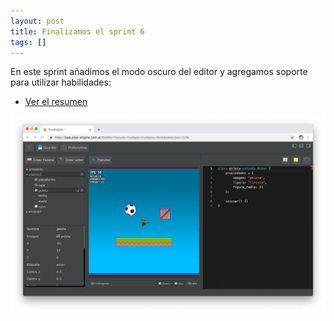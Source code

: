 ```yaml
---
layout: post
title: Finalizamos el sprint 6
tags: []
---
```


En este sprint añadimos el modo oscuro del editor y agregamos soporte para utilizar habilidades:

- [Ver el resumen](http://foro.pilas-engine.com.ar/t/resumen-del-sprint-06/1648)

![](/assets/noticias/sprint-06.png)
